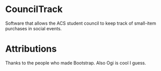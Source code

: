 # CouncilTrack
Software that allows the ACS student council to keep track of small-item purchases in social events.

# Attributions
Thanks to the people who made Bootstrap. Also Ogi is cool I guess.